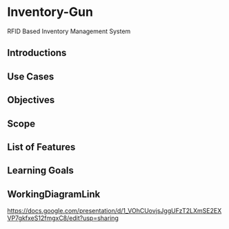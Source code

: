 # Inventory-Gun
RFID Based Inventory Management System

## Introductions

## Use Cases

## Objectives

## Scope

## List of Features

## Learning Goals

## WorkingDiagramLink
https://docs.google.com/presentation/d/1_VOhCUovjsJggUFzT2LXmSE2EXVP7gkfxeS12fmgxC8/edit?usp=sharing
